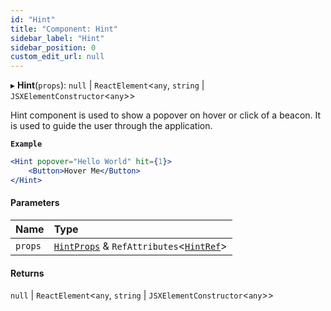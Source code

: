 ```yaml
---
id: "Hint"
title: "Component: Hint"
sidebar_label: "Hint"
sidebar_position: 0
custom_edit_url: null
---
```


▸ **Hint**(`props`): ``null`` \| `ReactElement`<`any`, `string` \| `JSXElementConstructor`<`any`\>\>

Hint component is used to show a popover on hover or click of a beacon. It is used to guide the user through the application.

**`Example`**

```jsx
<Hint popover="Hello World" hit={1}>
	<Button>Hover Me</Button>
</Hint>
```

#### Parameters

| Name | Type |
| :------ | :------ |
| `props` | [`HintProps`](../interfaces/HintProps.md) & `RefAttributes`<[`HintRef`](../interfaces/HintRef.md)\> |

#### Returns

``null`` \| `ReactElement`<`any`, `string` \| `JSXElementConstructor`<`any`\>\>
